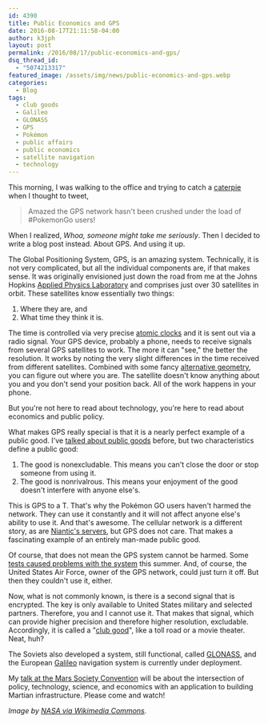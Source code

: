 ```yaml
---
id: 4390
title: Public Economics and GPS
date: 2016-08-17T21:11:58-04:00
author: k3jph
layout: post
permalink: /2016/08/17/public-economics-and-gps/
dsq_thread_id:
  - "5074213317"
featured_image: /assets/img/news/public-economics-and-gps.webp
categories:
  - Blog
tags:
  - club goods
  - Galileo
  - GLONASS
  - GPS
  - Pokémon
  - public affairs
  - public economics
  - satellite navigation
  - technology
---
```

This morning, I was walking to the office and trying to catch a
[caterpie](http://bulbapedia.bulbagarden.net/wiki/Caterpie_(Pok%C3%A9mon))
when I thought to tweet,

> Amazed the GPS network hasn't been crushed under the load of
#PokemonGo users!

When I realized, _Whoa, someone might take me seriously_.  Then I
decided to write a blog post instead.  About GPS.  And using it up.

The Global Positioning System, GPS, is an amazing system.  Technically,
it is not very complicated, but all the individual components are,
if that makes sense.  It was originally envisioned just down the
road from me at the Johns Hopkins [Applied Physics
Laboratory](http://www.jhuapl.edu/) and comprises just over 30
satellites in orbit.  These satellites know essentially two things:

1. Where they are, and 
2. What time they think it is.

The time is controlled via very precise [atomic
clocks](https://en.wikipedia.org/wiki/Atomic_clock) and it is sent
out via a radio signal.  Your GPS device, probably a phone, needs
to receive signals from several GPS satellites to work.  The more
it can "see," the better the resolution.  It works by noting the
very slight differences in the time received from different satellites.
Combined with some fancy [alternative
geometry](/2015/12/17/playing-fair-geometry/), you can figure out
where you are.  The satellite doesn't know anything about you and
you don't send your position back.  All of the work happens in your
phone.

But you're not here to read about technology, you're here to read
about economics and public policy.

What makes GPS really special is that it is a nearly perfect example
of a public good.  I've [talked about public
goods](/2014/12/02/public-goods-often-arent/) before, but two
characteristics define a public good:

1. The good is nonexcludable.  This means you can't close the door
or stop someone from using it.  
2. The good is nonrivalrous.  This
means your enjoyment of the good doesn't interfere with anyone
else's.

This is GPS to a T.  That's why the Pokémon GO users haven't harmed
the network.  They can use it constantly and it will not affect
anyone else's ability to use it.  And that's awesome.  The cellular
network is a different story, as are [Niantic's
servers](http://bgr.com/2016/07/21/is-pokemon-go-down/), but GPS
does not care.  That makes a fascinating example of an entirely
man-made public good.

Of course, that does not mean the GPS system cannot be harmed.  Some
[tests caused problems with the
system](http://www.zerohedge.com/news/2016-06-07/mysterious-military-tests-may-lead-widespread-west-coast-gps-disruptions-faa-warns)
this summer.  And, of course, the United States Air Force, owner
of the GPS network, could just turn it off.  But then they couldn't
use it, either.

Now, what is not commonly known, is there is a second signal that
is encrypted.  The key is only available to United States military
and selected partners.  Therefore, you and I cannot use it.  That
makes that signal, which can provide higher precision and therefore
higher resolution, excludable.  Accordingly, it is called a "[club
good](https://en.wikipedia.org/wiki/Club_good)", like a toll road
or a movie theater.  Neat, huh?

The Soviets also developed a system, still functional, called
[GLONASS](https://en.wikipedia.org/wiki/GLONASS), and the European
[Galileo](https://en.wikipedia.org/wiki/Galileo_(satellite_navigation))
navigation system is currently under deployment.

My [talk at the Mars Society
Convention](/2016/07/14/again-i-am-going-to-mars/) will be about
the intersection of policy, technology, science, and economics with
an application to building Martian infrastructure.  Please come and
watch!

_Image by [NASA via Wikimedia
Commons](https://commons.wikimedia.org/wiki/File:GPS_Satellite_NASA_art-iif.webp)._
